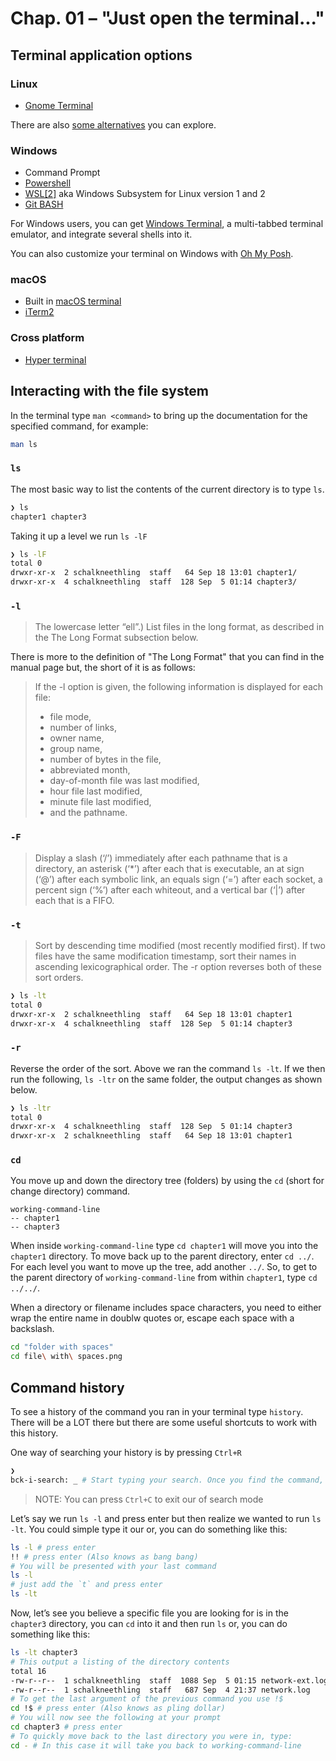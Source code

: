 # Chap. 01 – "Just open the terminal..."

## Terminal application options

### Linux

- [Gnome Terminal](https://help.gnome.org/users/gnome-terminal/stable/)

There are also [some alternatives](https://www.slant.co/options/2442/alternatives/~gnome-terminal-alternatives) you can explore.

### Windows

- Command Prompt
- [Powershell](https://learn.microsoft.com/en-us/powershell/)
- [WSL[2]](https://learn.microsoft.com/en-us/windows/wsl/about) aka Windows Subsystem for Linux version 1 and 2
- [Git BASH](https://www.atlassian.com/git/tutorials/git-bash)

For Windows users, you can get [Windows Terminal](https://github.com/microsoft/terminal), a multi-tabbed terminal emulator, and integrate several shells into it.

You can also customize your terminal on Windows with [Oh My Posh](https://learn.microsoft.com/pt-br/windows/terminal/tutorials/custom-prompt-setup).

### macOS

- Built in [macOS terminal](https://support.apple.com/en-za/guide/terminal/welcome/mac)
- [iTerm2](https://iterm2.com/)

### Cross platform

- [Hyper terminal](https://hyper.is/)

## Interacting with the file system

In the terminal type `man <command>` to bring up the documentation for the specified command, for example:

```bash
man ls
```

### `ls`

The most basic way to list the contents of the current directory is to type `ls`.

```bash
❯ ls
chapter1 chapter3
```

Taking it up a level we run `ls -lF`

```bash
❯ ls -lF
total 0
drwxr-xr-x  2 schalkneethling  staff   64 Sep 18 13:01 chapter1/
drwxr-xr-x  4 schalkneethling  staff  128 Sep  5 01:14 chapter3/
```

### `-l`

> The lowercase letter “ell”.) List files in the long format, as described in the The Long Format subsection below.

There is more to the definition of "The Long Format" that you can find in the manual page but, the short of it is as follows:

> If the -l option is given, the following information is displayed for each file:
>
> - file mode,
> - number of links,
> - owner name,
> - group name,
> - number of bytes in the file,
> - abbreviated month,
> - day-of-month file was last modified,
> - hour file last modified,
> - minute file last modified,
> - and the pathname.

### `-F`

> Display a slash (‘/’) immediately after each pathname that is a directory, an asterisk (‘\*’) after each that is executable, an at sign (‘@’) after each symbolic link, an equals sign (‘=’) after each socket, a percent sign (‘%’) after each whiteout, and a vertical bar (‘|’) after each that is a FIFO.

### `-t`

> Sort by descending time modified (most recently modified first). If two files have the same modification timestamp, sort their names in ascending lexicographical order. The -r option reverses both of these sort orders.

```bash
❯ ls -lt
total 0
drwxr-xr-x  2 schalkneethling  staff   64 Sep 18 13:01 chapter1
drwxr-xr-x  4 schalkneethling  staff  128 Sep  5 01:14 chapter3
```

### `-r`

Reverse the order of the sort. Above we ran the command `ls -lt`. If we then run the following, `ls -ltr` on the same folder, the output changes as shown below.

```bash
❯ ls -ltr
total 0
drwxr-xr-x  4 schalkneethling  staff  128 Sep  5 01:14 chapter3
drwxr-xr-x  2 schalkneethling  staff   64 Sep 18 13:01 chapter1
```

### `cd`

You move up and down the directory tree (folders) by using the `cd` (short for change directory) command.

```plain
working-command-line
-- chapter1
-- chapter3
```

When inside `working-command-line` type `cd chapter1` will move you into the `chapter1` directory. To move back up to the parent directory, enter `cd ../`. For each level you want to move up the tree, add another `../`. So, to get to the parent directory of `working-command-line` from within `chapter1`, type `cd ../../`.

When a directory or filename includes space characters, you need to either wrap the entire name in doublw quotes or, escape each space with a backslash.

```bash
cd "folder with spaces"
cd file\ with\ spaces.png
```

## Command history

To see a history of the command you ran in your terminal type `history`. There will be a LOT there but there are some useful shortcuts to work with this history.

One way of searching your history is by pressing `Ctrl+R`

```bash
❯
bck-i-search: _ # Start typing your search. Once you find the command, press enter to execute it
```

> NOTE: You can press `Ctrl+C` to exit our of search mode

Let’s say we run `ls -l` and press enter but then realize we wanted to run `ls -lt`. You could simple type it our or, you can do something like this:

```bash
ls -l # press enter
!! # press enter (Also knows as bang bang)
# You will be presented with your last command
ls -l
# just add the `t` and press enter
ls -lt
```

Now, let’s see you believe a specific file you are looking for is in the `chapter3` directory, you can `cd` into it and then run `ls` or, you can do something like this:

```bash
ls -lt chapter3
# This output a listing of the directory contents
total 16
-rw-r--r--  1 schalkneethling  staff  1088 Sep  5 01:15 network-ext.log
-rw-r--r--  1 schalkneethling  staff   687 Sep  4 21:37 network.log
# To get the last argument of the previous command you use !$
cd !$ # press enter (Also knows as pling dollar)
# You will now see the following at your prompt
cd chapter3 # press enter
# To quickly move back to the last directory you were in, type:
cd - # In this case it will take you back to working-command-line
```
